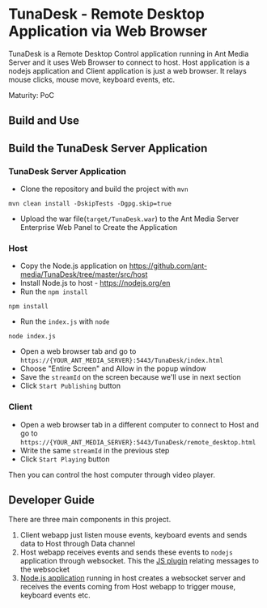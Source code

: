 # TunaDesk - Remote Desktop Application via Web Browser

TunaDesk is a Remote Desktop Control application running in Ant Media Server and it uses Web Browser to connect to host. Host application is a nodejs application and Client application is just a web browser. It relays mouse clicks, mouse move, keyboard events, etc. 

Maturity: PoC


## Build and Use

## Build the TunaDesk Server Application

### TunaDesk Server Application
- Clone the repository and build the project with `mvn`
```
mvn clean install -DskipTests -Dgpg.skip=true
```
- Upload the war file(`target/TunaDesk.war`) to the Ant Media Server Enterprise Web Panel to Create the Application


### Host 
- Copy the Node.js application on https://github.com/ant-media/TunaDesk/tree/master/src/host
- Install Node.js to host - https://nodejs.org/en
- Run the `npm install`
```
npm install
```
- Run the `index.js` with `node`
```
node index.js
```
- Open a web browser tab and go to `https://{YOUR_ANT_MEDIA_SERVER}:5443/TunaDesk/index.html`
- Choose "Entire Screen" and Allow in the popup window
- Save the `streamId` on the screen because we'll use in next section
- Click `Start Publishing` button

### Client
- Open a web browser tab in a different computer to connect to Host and go to `https://{YOUR_ANT_MEDIA_SERVER}:5443/TunaDesk/remote_desktop.html`
- Write the same `streamId` in the previous step
- Click `Start Playing` button

Then you can control the host computer through video player. 

## Developer Guide

There are three main components in this project. 
1. Client webapp just listen mouse events, keyboard events and sends data to Host through Data channel
2. Host webapp receives events and sends these events to `nodejs` application through websocket. This the [JS plugin]([url](https://github.com/ant-media/TunaDesk/blob/master/src/main/webapp/js/desktop-control-plugin.js)) relating messages to the websocket 
3. [Node.js application]([url](https://github.com/ant-media/TunaDesk/blob/master/src/host/index.js)) running in host creates a websocket server and receives the events coming from Host webapp to trigger mouse, keyboard events etc.  


